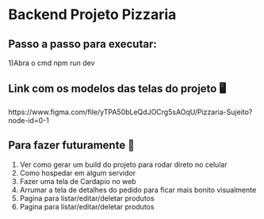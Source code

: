 <h1>Backend Projeto Pizzaria</h1>

<h2>Passo a passo para executar:</h2>

1)Abra o cmd npm run dev<br>
 
<h2>Link com os modelos das telas do projeto 🖥</h2>
https://www.figma.com/file/yTPA50bLeQdJOCrg5sAOqU/Pizzaria-Sujeito?node-id=0-1

<h2>  Para fazer futuramente 🚀</h2>

1) Ver como gerar um build do projeto para rodar direto no celular<br>
2) Como hospedar em algum servidor
3) Fazer uma tela de Cardapio no web
4) Arrumar a tela de detalhes do pedido para ficar mais bonito visualmente
5) Pagina para listar/editar/deletar produtos 
6) Pagina para listar/editar/deletar produtos 

